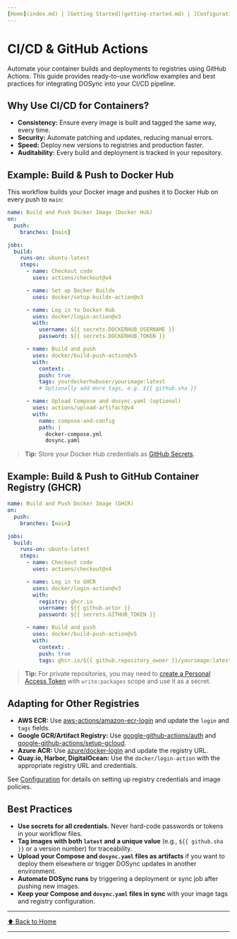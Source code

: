 ```yaml
---
[Home](index.md) | [Getting Started](getting-started.md) | [Configuration](configuration.md) | [Usage](usage.md) | [Architecture](architecture.md) | [Docker Compose](docker-compose.md) | [Testing](testing.md) | [CI/CD & GitHub Actions](ci-cd.md) | [FAQ](faq.md) | [Contributing](contributing.md) | [Rules](rules.md)
---
```


# CI/CD & GitHub Actions

Automate your container builds and deployments to registries using GitHub Actions. This guide provides ready-to-use workflow examples and best practices for integrating DOSync into your CI/CD pipeline.

## Why Use CI/CD for Containers?

- **Consistency:** Ensure every image is built and tagged the same way, every time.
- **Security:** Automate patching and updates, reducing manual errors.
- **Speed:** Deploy new versions to registries and production faster.
- **Auditability:** Every build and deployment is tracked in your repository.

## Example: Build & Push to Docker Hub

This workflow builds your Docker image and pushes it to Docker Hub on every push to `main`:

```yaml
name: Build and Push Docker Image (Docker Hub)
on:
  push:
    branches: [main]

jobs:
  build:
    runs-on: ubuntu-latest
    steps:
      - name: Checkout code
        uses: actions/checkout@v4

      - name: Set up Docker Buildx
        uses: docker/setup-buildx-action@v3

      - name: Log in to Docker Hub
        uses: docker/login-action@v3
        with:
          username: ${{ secrets.DOCKERHUB_USERNAME }}
          password: ${{ secrets.DOCKERHUB_TOKEN }}

      - name: Build and push
        uses: docker/build-push-action@v5
        with:
          context: .
          push: true
          tags: yourdockerhubuser/yourimage:latest
          # Optionally add more tags, e.g. ${{ github.sha }}

      - name: Upload Compose and dosync.yaml (optional)
        uses: actions/upload-artifact@v4
        with:
          name: compose-and-config
          path: |
            docker-compose.yml
            dosync.yaml
```

> **Tip:** Store your Docker Hub credentials as [GitHub Secrets](https://docs.github.com/en/actions/security-guides/encrypted-secrets).

## Example: Build & Push to GitHub Container Registry (GHCR)

```yaml
name: Build and Push Docker Image (GHCR)
on:
  push:
    branches: [main]

jobs:
  build:
    runs-on: ubuntu-latest
    steps:
      - name: Checkout code
        uses: actions/checkout@v4

      - name: Log in to GHCR
        uses: docker/login-action@v3
        with:
          registry: ghcr.io
          username: ${{ github.actor }}
          password: ${{ secrets.GITHUB_TOKEN }}

      - name: Build and push
        uses: docker/build-push-action@v5
        with:
          context: .
          push: true
          tags: ghcr.io/${{ github.repository_owner }}/yourimage:latest
```

> **Tip:** For private repositories, you may need to [create a Personal Access Token](https://docs.github.com/en/packages/working-with-a-github-packages-registry/working-with-the-container-registry#authenticating-to-the-container-registry) with `write:packages` scope and use it as a secret.

## Adapting for Other Registries

- **AWS ECR:** Use [aws-actions/amazon-ecr-login](https://github.com/aws-actions/amazon-ecr-login) and update the `login` and `tags` fields.
- **Google GCR/Artifact Registry:** Use [google-github-actions/auth](https://github.com/google-github-actions/auth) and [google-github-actions/setup-gcloud](https://github.com/google-github-actions/setup-gcloud).
- **Azure ACR:** Use [azure/docker-login](https://github.com/Azure/docker-login) and update the registry URL.
- **Quay.io, Harbor, DigitalOcean:** Use the `docker/login-action` with the appropriate registry URL and credentials.

See [Configuration](configuration.md) for details on setting up registry credentials and image policies.

## Best Practices

- **Use secrets for all credentials.** Never hard-code passwords or tokens in your workflow files.
- **Tag images with both `latest` and a unique value** (e.g., `${{ github.sha }}` or a version number) for traceability.
- **Upload your Compose and `dosync.yaml` files as artifacts** if you want to deploy them elsewhere or trigger DOSync updates in another environment.
- **Automate DOSync runs** by triggering a deployment or sync job after pushing new images.
- **Keep your Compose and `dosync.yaml` files in sync** with your image tags and registry configuration.

---

[⬆️ Back to Home](index.md)

---

